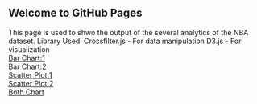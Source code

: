 ## Welcome to GitHub Pages

This page is used to shwo the output of the several analytics of the NBA dataset.
Library Used:
Crossfilter.js -  For data manipulation
D3.js - For visualization
<br>
[Bar Chart:1](https://sakibbuddy.github.io/NBADataVisualization/bar.html)
<br>
[Bar Chart:2](https://sakibbuddy.github.io/NBADataVisualization/barSalaryVsPopularity.html)
<br>
[Scatter Plot:1](https://sakibbuddy.github.io/NBADataVisualization/scatter.html)
<br>
[Scatter Plot:2](https://sakibbuddy.github.io/NBADataVisualization/scatterPointVsPopularity.html)
<br>
[Both Chart](https://sakibbuddy.github.io/NBADataVisualization/both.html)

